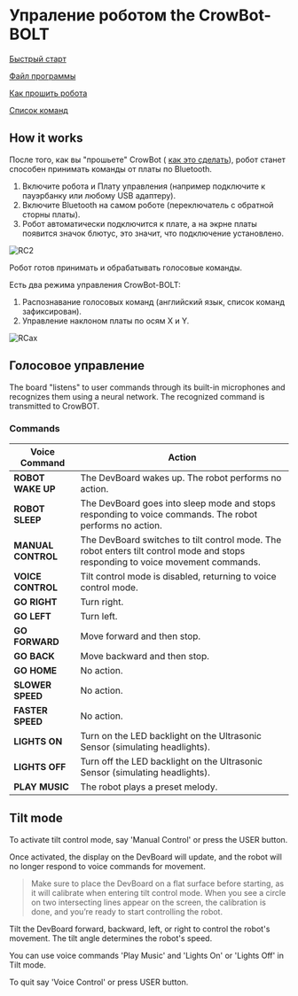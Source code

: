 # Упраление роботом the CrowBot-BOLT

[Быстрый старт](https://grovety.com/CrowBot/)

[Файл программы](https://github.com/Grovety/CrowBot_GRC_program/blob/main/Bolt_grc_program.ino)

[Как прошить робота](https://github.com/Grovety/CrowBot_GRC_program/blob/main/how_to_install_the_program.md)

[Список команд](https://grovety.com/CrowBot/)

## How it works

После того, как вы "прошьете" CrowBot  ( [как это сделать](https://github.com/Grovety/CrowBot_GRC_program/blob/main/how_to_install_the_program.md)), робот станет способен принимать команды от платы по Bluetooth.  

1. Включите робота и Плату управления (например подключите к пауэрбанку или любому USB адаптеру).  
2. Включите Bluetooth на самом роботе (переключатель с обратной сторны платы).  
3. Робот автоматически подключится к плате, а на экрне платы появится значок блютус, это значит, что подключение установлено.  

![RC2](https://github.com/user-attachments/assets/907467d8-6e76-4b28-b7d1-531149297eba)

Робот готов принимать и обрабатывать голосовые команды.

Есть два режима управления CrowBot-BOLT:
1. Распознавание голосовых команд (английский язык, список команд зафиксирован). 
2. Управление наклоном платы по осям X и Y.

![RCax](https://github.com/user-attachments/assets/df23ef1b-fbf7-4044-8efd-d63a35861690)

## Голосовое управление
The board "listens" to user commands through its built-in microphones and recognizes them using a neural network. The recognized command is transmitted to CrowBOT.

### Commands
| Voice Command     | Action |
|------------------|----------------------------------------------------------------------------------------------------------------------------------|
| **ROBOT WAKE UP**   | The DevBoard wakes up. The robot performs no action. |  
| **ROBOT SLEEP**     | The DevBoard goes into sleep mode and stops responding to voice commands. The robot performs no action. |  
| **MANUAL CONTROL**  | The DevBoard switches to tilt control mode. The robot enters tilt control mode and stops responding to voice movement commands. |  
| **VOICE CONTROL**   | Tilt control mode is disabled, returning to voice control mode. |  
| **GO RIGHT**       | Turn right. |  
| **GO LEFT**        | Turn left. |  
| **GO FORWARD**     | Move forward and then stop. |  
| **GO BACK**        | Move backward and then stop. |  
| **GO HOME**        | No action. |  
| **SLOWER SPEED**   | No action. |  
| **FASTER SPEED**   | No action. |  
| **LIGHTS ON**      | Turn on the LED backlight on the Ultrasonic Sensor (simulating headlights). |  
| **LIGHTS OFF**     | Turn off the LED backlight on the Ultrasonic Sensor (simulating headlights). |  
| **PLAY MUSIC**     | The robot plays a preset melody. |  

## Tilt mode

To activate tilt control mode, say 'Manual Control' or press the USER button. 

Once activated, the display on the DevBoard will update, and the robot will no longer respond to voice commands for movement.

> Make sure to place the DevBoard on a flat surface before starting, as it will calibrate when entering tilt control mode. When you see a circle on two intersecting lines appear on the screen, the calibration is done, and you’re ready to start controlling the robot.

Tilt the DevBoard forward, backward, left, or right to control the robot's movement. The tilt angle determines the robot's speed.

You can use voice commands 'Play Music' and 'Lights On' or 'Lights Off' in Tilt mode.

To quit say 'Voice Control' or press USER button.









